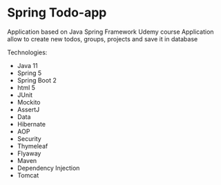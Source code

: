 # Spring Todo-app

Application based on Java Spring Framework Udemy course
Application allow to create new todos, groups, projects and save it in database

Technologies: 
- Java 11
- Spring 5
- Spring Boot 2
- html 5
- JUnit
- Mockito
- AssertJ
- Data
- Hibernate
- AOP
- Security
- Thymeleaf
- Flyaway
- Maven
- Dependency Injection
- Tomcat
